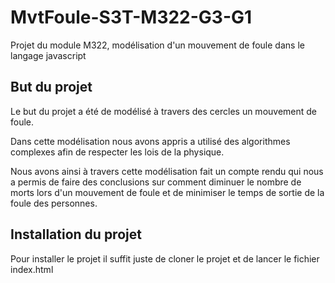 # MvtFoule-S3T-M322-G3-G1
Projet du module M322, modélisation d'un mouvement de foule dans le langage javascript

## But du projet
Le but du projet a été de modélisé à travers des cercles un mouvement de foule.

Dans cette modélisation nous avons appris a utilisé des algorithmes complexes afin de respecter
les lois de la physique.

Nous avons ainsi à travers cette modélisation fait un compte rendu qui nous a permis de faire des conclusions
sur comment diminuer le nombre de morts lors d'un mouvement de foule et de minimiser le temps de sortie de la foule
des personnes.

## Installation du projet
Pour installer le projet il suffit juste de cloner le projet et de lancer le fichier index.html
